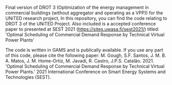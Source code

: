 Final version of DROT 3 (Optimization of the energy management in commercial buildings (without aggregator and operating as a VPP)) for the UNiTED research project,  In this repository, you can find the code relating to DROT 3 of the UNiTED Project. Also included is a accepted conference paper to presented at SEST 2021 (https://sites.uwasa.fi/sest2021/) titled: 'Optimal Scheduling of Commercial Demand Response by Technical Virtual Power Plants'

The code is written in GAMS and is publically available. If you use any part of this code, please cite the following paper: M. Gough, S.F. Santos, J. M. B. A. Matos, J. M. Home-Ortiz, M. Javadi, R. Castro, J.P.S. Catalão. 2021. 'Optimal Scheduling of Commercial Demand Response by Technical Virtual Power Plants.' 2021 International Conference on Smart Energy Systems and Technologies (SEST).
